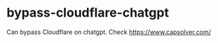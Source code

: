 # bypass-cloudflare-chatgpt
Can bypass Cloudflare on chatgpt. Check https://www.capsolver.com/ 
                                              